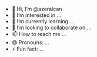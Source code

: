 - 👋 Hi, I’m @azeralcan
- 👀 I’m interested in ...
- 🌱 I’m currently learning ...
- 💞️ I’m looking to collaborate on ...
- 📫 How to reach me ...
- 😄 Pronouns: ...
- ⚡ Fun fact: ...

<!---
azeralcan/azeralcan is a ✨ special ✨ repository because its `README.md` (this file) appears on your GitHub profile.
You can click the Preview link to take a look at your changes.
--->

